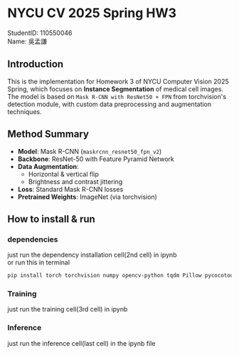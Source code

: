 # NYCU CV 2025 Spring HW3

StudentID: 110550046  
Name: 吳孟謙

## Introduction

This is the implementation for Homework 3 of NYCU Computer Vision 2025 Spring, which focuses on **Instance Segmentation** of medical cell images.  
The model is based on `Mask R-CNN with ResNet50 + FPN` from torchvision's detection module, with custom data preprocessing and augmentation techniques.

## Method Summary

- **Model**: Mask R-CNN (`maskrcnn_resnet50_fpn_v2`)
- **Backbone**: ResNet-50 with Feature Pyramid Network
- **Data Augmentation**:
  - Horizontal & vertical flip
  - Brightness and contrast jittering
- **Loss**: Standard Mask R-CNN losses
- **Pretrained Weights**: ImageNet (via torchvision)

## How to install & run  

### dependencies  
just run the dependency installation cell(2nd cell) in ipynb  
or run this in terminal  
```bash
pip install torch torchvision numpy opencv-python tqdm Pillow pycocotools 
```
### Training
just run the training cell(3rd cell) in ipynb

### Inference
just run the inference cell(last cell) in the ipynb file


